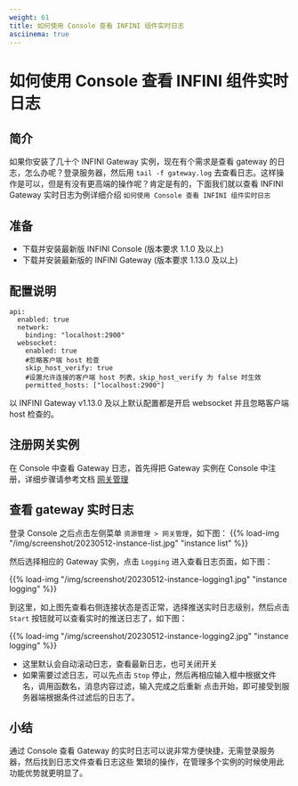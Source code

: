 ```yaml
---
weight: 61
title: 如何使用 Console 查看 INFINI 组件实时日志
asciinema: true
---
```


# 如何使用 Console 查看 INFINI 组件实时日志

## 简介

如果你安装了几十个 INFINI Gateway 实例，现在有个需求是查看 gateway
的日志，怎么办呢？登录服务器，然后用 `tail -f gateway.log`
去查看日志。这样操作是可以，但是有没有更高端的操作呢？肯定是有的，下面我们就以查看
INFINI Gateway 实时日志为例详细介绍 `如何使用 Console 查看 INFINI 组件实时日志`

## 准备

- 下载并安装最新版 INFINI Console (版本要求 1.1.0 及以上)
- 下载并安装最新版的 INFINI Gateway (版本要求 1.13.0 及以上)

## 配置说明

```aidl
api:
  enabled: true
  network:
    binding: "localhost:2900"
  websocket:
    enabled: true
    #忽略客户端 host 检查
    skip_host_verify: true
    #设置允许连接的客户端 host 列表，skip_host_verify 为 false 时生效
    permitted_hosts: ["localhost:2900"]
```

以 INFINI Gateway v1.13.0 及以上默认配置都是开启 websocket 并且忽略客户端 host 检查的。

## 注册网关实例

在 Console 中查看 Gateway 日志，首先得把 Gateway 实例在 Console 中注册，详细步骤请参考文档
[网关管理](../reference/resource/gateway/)

## 查看 gateway 实时日志

登录 Console 之后点击左侧菜单 `资源管理 > 网关管理`，如下图：
{{% load-img "/img/screenshot/20230512-instance-list.jpg" "instance list" %}}

然后选择相应的 Gateway 实例，点击 `Logging` 进入查看日志页面，如下图：

{{% load-img "/img/screenshot/20230512-instance-logging1.jpg" "instance logging" %}}

到这里，如上图先查看右侧连接状态是否正常，选择推送实时日志级别，然后点击 `Start`
按钮就可以查看实时的推送日志了，如下图：

{{% load-img "/img/screenshot/20230512-instance-logging2.jpg" "instance logging" %}}

- 这里默认会自动滚动日志，查看最新日志，也可关闭开关
- 如果需要过滤日志，可以先点击 `Stop` 停止，然后再相应输入框中根据文件名，调用函数名，消息内容过滤，输入完成之后重新
  点击开始，即可接受到服务器端根据条件过滤后的日志了。

## 小结

通过 Console 查看 Gateway 的实时日志可以说非常方便快捷，无需登录服务器，然后找到日志文件查看日志这些
繁琐的操作，在管理多个实例的时候使用此功能优势就更明显了。
